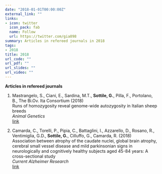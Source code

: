 ```yaml
---
date: "2018-01-01T00:00:00Z"
external_link: ""
links:
- icon: twitter
  icon_pack: fab
  name: Follow
  url: https://twitter.com/gia898
summary: Articles in refereed journals in 2018
tags:
- 2018
title: 2018
url_code: ""
url_pdf: ""
url_slides: ""
url_video: ""
---
```


**Articles in refereed journals**  
1. Mastrangelo, S., Ciani, E., Sardina, M.T., **Sottile, G.**, Pilla, F., Portolano, B., The Bi.Ov. Ita Consortium (2018)   
Runs of homozygosity reveal genome-wide autozygosity in Italian sheep breeds    
*Animal Genetics*       
[link](https://onlinelibrary.wiley.com/doi/abs/10.1111/age.12634)

1. Camarda, C., Torelli, P., Pipia, C., Battaglini, I., Azzarello, D., Rosano, R., Ventimiglia, G.D., **Sottile, G.**, Cilluffo, G., Camarda, R. (2018)    
Association between atrophy of the caudate nuclei, global brain atrophy, cerebral small vessel disease and mild parkinsonian signs in neurologically and cognitively healthy subjects aged 45-84 years: A cross-sectional study    
*Current Alzheimer Research*      
[link](https://www.eurekaselect.com/163386/article)
